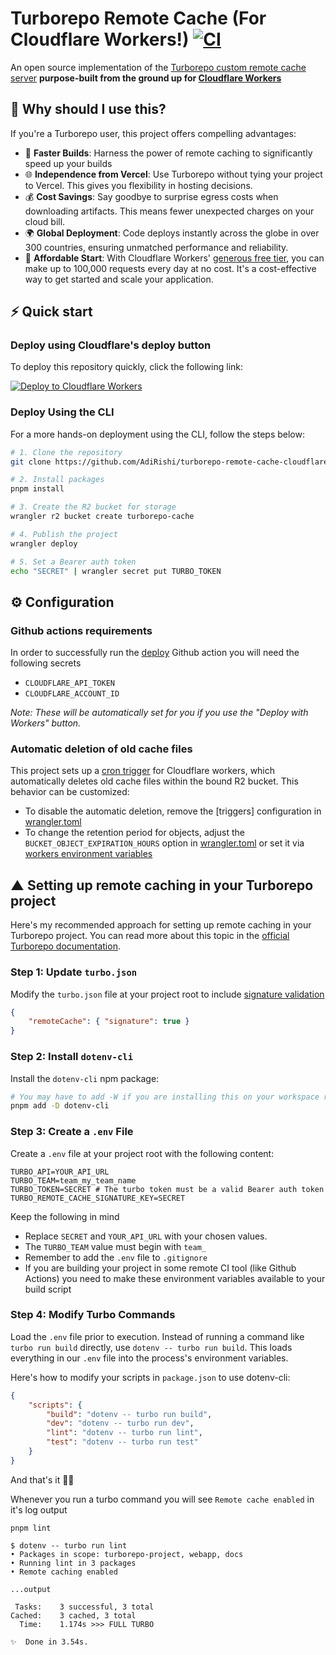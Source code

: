 # Turborepo Remote Cache (For Cloudflare Workers!) [![CI](https://github.com/AdiRishi/turborepo-remote-cache-cloudflare/actions/workflows/ci.yml/badge.svg)](https://github.com/AdiRishi/turborepo-remote-cache-cloudflare/actions/workflows/ci.yml)

An open source implementation of the [Turborepo custom remote cache server](https://turbo.build/repo/docs/core-concepts/remote-caching) **purpose-built from the ground up for [Cloudflare Workers](https://developers.cloudflare.com/workers/)**

## 🤔 Why should I use this?

If you're a Turborepo user, this project offers compelling advantages:

-   🚀 **Faster Builds**: Harness the power of remote caching to significantly speed up your builds
-   🌐 **Independence from Vercel**: Use Turborepo without tying your project to Vercel. This gives you flexibility in hosting decisions.
-   💰 **Cost Savings**: Say goodbye to surprise egress costs when downloading artifacts. This means fewer unexpected charges on your cloud bill.
-   🌍 **Global Deployment**: Code deploys instantly across the globe in over 300 countries, ensuring unmatched performance and reliability.
-   👛 **Affordable Start**: With Cloudflare Workers' [generous free tier](https://developers.cloudflare.com/workers/platform/pricing), you can make up to 100,000 requests every day at no cost. It's a cost-effective way to get started and scale your application.

## ⚡️ Quick start

### Deploy using Cloudflare's deploy button

To deploy this repository quickly, click the following link:

[![Deploy to Cloudflare Workers](https://deploy.workers.cloudflare.com/button)](https://deploy.workers.cloudflare.com/?url=https://github.com/AdiRishi/turborepo-remote-cache-cloudflare)

### Deploy Using the CLI

For a more hands-on deployment using the CLI, follow the steps below:

```sh
# 1. Clone the repository
git clone https://github.com/AdiRishi/turborepo-remote-cache-cloudflare.git custom-cache

# 2. Install packages
pnpm install

# 3. Create the R2 bucket for storage
wrangler r2 bucket create turborepo-cache

# 4. Publish the project
wrangler deploy

# 5. Set a Bearer auth token
echo "SECRET" | wrangler secret put TURBO_TOKEN
```

## ⚙️ Configuration

### Github actions requirements

In order to successfully run the [deploy](.github/workflows//deploy.yml) Github action you will need the following secrets

-   `CLOUDFLARE_API_TOKEN`
-   `CLOUDFLARE_ACCOUNT_ID`

_Note: These will be automatically set for you if you use the "Deploy with Workers" button._

### Automatic deletion of old cache files

This project sets up a [cron trigger](https://developers.cloudflare.com/workers/platform/triggers/cron-triggers/) for Cloudflare workers, which automatically deletes old cache files within the bound R2 bucket. This behavior can be customized:

-   To disable the automatic deletion, remove the [triggers] configuration in [wrangler.toml](./wrangler.toml)
-   To change the retention period for objects, adjust the `BUCKET_OBJECT_EXPIRATION_HOURS` option in [wrangler.toml](./wrangler.toml) or set it via [workers environment variables](https://developers.cloudflare.com/workers/platform/environment-variables/)

## ▲ Setting up remote caching in your Turborepo project

Here's my recommended approach for setting up remote caching in your Turborepo project. You can read more about this topic in the [official Turborepo documentation](https://turbo.build/repo/docs/core-concepts/remote-caching).

### Step 1: Update `turbo.json`

Modify the `turbo.json` file at your project root to include [signature validation](https://turbo.build/repo/docs/core-concepts/remote-caching#artifact-integrity-and-authenticity-verification)

```json
{
    "remoteCache": { "signature": true }
}
```

### Step 2: Install `dotenv-cli`

Install the `dotenv-cli` npm package:

```sh
# You may have to add -W if you are installing this on your workspace root
pnpm add -D dotenv-cli
```

### Step 3: Create a `.env` File

Create a `.env` file at your project root with the following content:

```dotenv
TURBO_API=YOUR_API_URL
TURBO_TEAM=team_my_team_name
TURBO_TOKEN=SECRET # The turbo token must be a valid Bearer auth token
TURBO_REMOTE_CACHE_SIGNATURE_KEY=SECRET
```

Keep the following in mind

-   Replace `SECRET` and `YOUR_API_URL` with your chosen values.
-   The `TURBO_TEAM` value must begin with `team_`
-   Remember to add the `.env` file to `.gitignore`
-   If you are building your project in some remote CI tool (like Github Actions) you need to make these environment variables available to your build script

### Step 4: Modify Turbo Commands

Load the `.env` file prior to execution. Instead of running a command like `turbo run build` directly, use `dotenv -- turbo run build`. This loads everything in our `.env` file into the process's environment variables.

Here's how to modify your scripts in `package.json` to use dotenv-cli:

```json
{
    "scripts": {
        "build": "dotenv -- turbo run build",
        "dev": "dotenv -- turbo run dev",
        "lint": "dotenv -- turbo run lint",
        "test": "dotenv -- turbo run test"
    }
}
```

And that's it 🎉🎉

Whenever you run a turbo command you will see `Remote cache enabled` in it's log output

```
pnpm lint

$ dotenv -- turbo run lint
• Packages in scope: turborepo-project, webapp, docs
• Running lint in 3 packages
• Remote caching enabled

...output

 Tasks:    3 successful, 3 total
Cached:    3 cached, 3 total
  Time:    1.174s >>> FULL TURBO

✨  Done in 3.54s.
```

